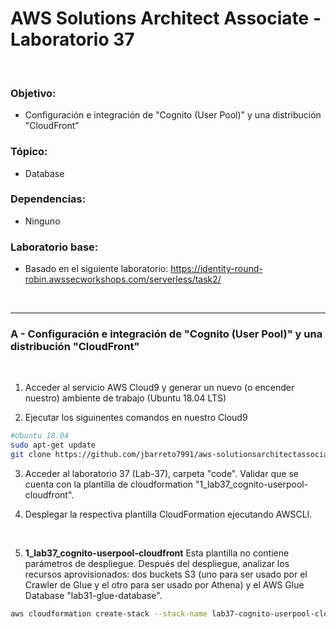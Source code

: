 # AWS Solutions Architect Associate - Laboratorio 37

<br>

### Objetivo: 
*  Configuración e integración de "Cognito (User Pool)" y una distribución "CloudFront"

### Tópico:
* Database

### Dependencias:
* Ninguno

### Laboratorio base:
* Basado en el siguiente laboratorio: https://identity-round-robin.awssecworkshops.com/serverless/task2/

<br>


---

### A - Configuración e integración de "Cognito (User Pool)" y una distribución "CloudFront"

<br>

1. Acceder al servicio AWS Cloud9 y generar un nuevo (o encender nuestro) ambiente de trabajo (Ubuntu 18.04 LTS)

2. Ejecutar los siguinentes comandos en nuestro Cloud9

```bash
#Ubuntu 18.04
sudo apt-get update
git clone https://github.com/jbarreto7991/aws-solutionsarchitectassociate.git
```

3. Acceder al laboratorio 37 (Lab-37), carpeta "code". Validar que se cuenta con la plantilla de cloudformation "1_lab37_cognito-userpool-cloudfront".

4. Desplegar la respectiva plantilla CloudFormation ejecutando AWSCLI.

<br>

5. **1_lab37_cognito-userpool-cloudfront** Esta plantilla no contiene parámetros de despliegue. Después del despliegue, analizar los recursos aprovisionados: dos buckets S3 (uno para ser usado por el Crawler de Glue y el otro para ser usado por Athena) y el AWS Glue Database "lab31-glue-database".

```bash
aws cloudformation create-stack --stack-name lab37-cognito-userpool-cloudfront --template-body file://~/environment/aws-solutionsarchitectassociate/Lab-37/code/1_lab37-cognito-userpool-cloudfront.yaml --capabilities CAPABILITY_IAM
```

<br>
